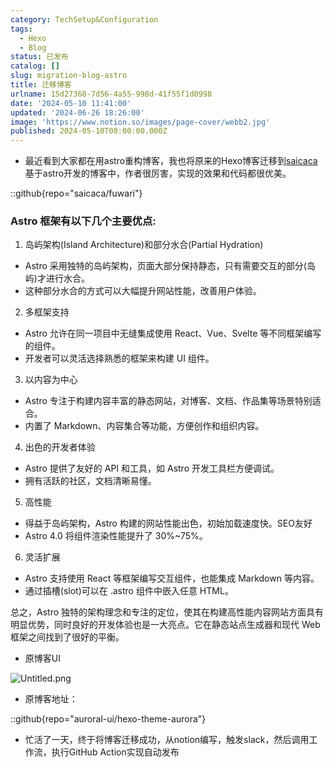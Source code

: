 ```yaml
---
category: TechSetup&Configuration
tags:
  - Hexo
  - Blog
status: 已发布
catalog: []
slug: migration-blog-astro
title: 迁移博客
urlname: 15d27368-7d56-4a55-998d-41f55f1d0998
date: '2024-05-10 11:41:00'
updated: '2024-06-26 18:26:00'
image: 'https://www.notion.so/images/page-cover/webb2.jpg'
published: 2024-05-10T08:00:00.000Z
---
```

- 最近看到大家都在用astro重构博客，我也将原来的Hexo博客迁移到[saicaca](https://github.com/saicaca/fuwari)基于astro开发的博客中，作者很厉害，实现的效果和代码都很优美。

::github{repo="saicaca/fuwari"}


### Astro 框架有以下几个主要优点:



1. 岛屿架构(Island Architecture)和部分水合(Partial Hydration)
- Astro 采用独特的岛屿架构，页面大部分保持静态，只有需要交互的部分(岛屿)才进行水合。
- 这种部分水合的方式可以大幅提升网站性能，改善用户体验。

2. 多框架支持
- Astro 允许在同一项目中无缝集成使用 React、Vue、Svelte 等不同框架编写的组件。
- 开发者可以灵活选择熟悉的框架来构建 UI 组件。

3. 以内容为中心
- Astro 专注于构建内容丰富的静态网站，对博客、文档、作品集等场景特别适合。
- 内置了 Markdown、内容集合等功能，方便创作和组织内容。

4. 出色的开发者体验
- Astro 提供了友好的 API 和工具，如 Astro 开发工具栏方便调试。
- 拥有活跃的社区，文档清晰易懂。

5. 高性能
- 得益于岛屿架构，Astro 构建的网站性能出色，初始加载速度快。SEO友好
- Astro 4.0 将组件渲染性能提升了 30%~75%。

6. 灵活扩展
- Astro 支持使用 React 等框架编写交互组件，也能集成 Markdown 等内容。
- 通过插槽(slot)可以在 .astro 组件中嵌入任意 HTML。

总之，Astro 独特的架构理念和专注的定位，使其在构建高性能内容网站方面具有明显优势，同时良好的开发体验也是一大亮点。它在静态站点生成器和现代 Web 框架之间找到了很好的平衡。

- 原博客UI

![Untitled.png](https://prod-files-secure.s3.us-west-2.amazonaws.com/5d24fe63-e567-4804-86f9-9fdc62e13082/3d59c350-432a-4fb6-a08f-0638fef2026e/Untitled.png?X-Amz-Algorithm=AWS4-HMAC-SHA256&X-Amz-Content-Sha256=UNSIGNED-PAYLOAD&X-Amz-Credential=ASIAZI2LB466R6WGM7P6%2F20250208%2Fus-west-2%2Fs3%2Faws4_request&X-Amz-Date=20250208T053412Z&X-Amz-Expires=3600&X-Amz-Security-Token=IQoJb3JpZ2luX2VjEG4aCXVzLXdlc3QtMiJIMEYCIQC4KeFWt9foDA1bktZVQ1r2QIlYFkCnmdslq8%2FrSxhNlwIhANHruejh8Dt5ySVSJA7zozdhab5O3J0aOIIOgmATqodbKogECIb%2F%2F%2F%2F%2F%2F%2F%2F%2F%2FwEQABoMNjM3NDIzMTgzODA1IgwC8vye9%2BGxKFM3YC8q3APgvJHZyuL%2FKjhVkAPAv1D6K%2FtVDCcCqTfAUhiGtS1oZrsAulcrEDzZ0AbzKVq53Yiu9fqRitNyAn3zQkEAsI7clhaLbG7uFvqV1Eo2ZTeBANbkYLnrvweaPC3m9yI2ZoFIdRx5T4frcbK7rErU2O7bgOZSTH%2FL9ByCRz%2BlweT2IAMrqLkyiouJnjTgQ1iegE6Mn7fZTSn%2BBePeOzUEDF5mXDIIjStN7SFUC1%2F%2F8Ycq6RIEj5vs2zD2WDFiE9Hcn0ILfOdbOfAAcTxTjvG0wTKu2zOwpwJwXNWkw2OHHqWmOwhl%2FUzZ9218UnhyqRHl2bL6pNNkSHzE5x7zM2ekYXnANC%2BpkTUlIFRtFjsi4uXHWwYKu%2Bld%2FcTGoDtga4mTg%2B7ypvKC7%2FCtu0HTRqZay62hO7cdBCdpn0SCNY7AAz8l%2F1gRTUTX0%2BOnIao9hwIz6YYE3PQkZrGoj2gMpg82VluTqe44ETECUdRoIWcUumN1IOqY8HgJRp4FVnl7hIu4t%2FC1aCzZPObyq9c2x2KaL7ZaDfzVSnTPS21k2iIfUvvecEgMDe8ddSQbvZGPTqWkHL0abdq6eS2uu%2Fz79M27TGuwJo%2BcH4xMg51UfwcaVmSl8REf99v0njDY9sJc1DDP1Ju9BjqkAc1hBxZecNWUl8iUiUnBjtGsUV0IEXw2swCWhYfFA2wcQ65SSdY4jX5u4S5dCMHyh1kZa0ODEteMgn5HRP4ft6kh6xB7KVQ4uuBrabz5jS7SFQMUa8thNtdchixX4rZhBx3P024kKYib%2FRkZAcvk%2FbB%2FInxeGkLwUsQbPi4Kjy35dPUYRSXT892ftGCY4olV62XJC5d0HeZBTBr4YMAlXHLiJmZt&X-Amz-Signature=20d94d9a3ec5541468d22261974f27bacd787f26529d506f4fb46205a066b904&X-Amz-SignedHeaders=host&x-id=GetObject)

- 原博客地址：

::github{repo="auroral-ui/hexo-theme-aurora"}

- 忙活了一天，终于将博客迁移成功，从notion编写，触发slack，然后调用工作流，执行GitHub Action实现自动发布
